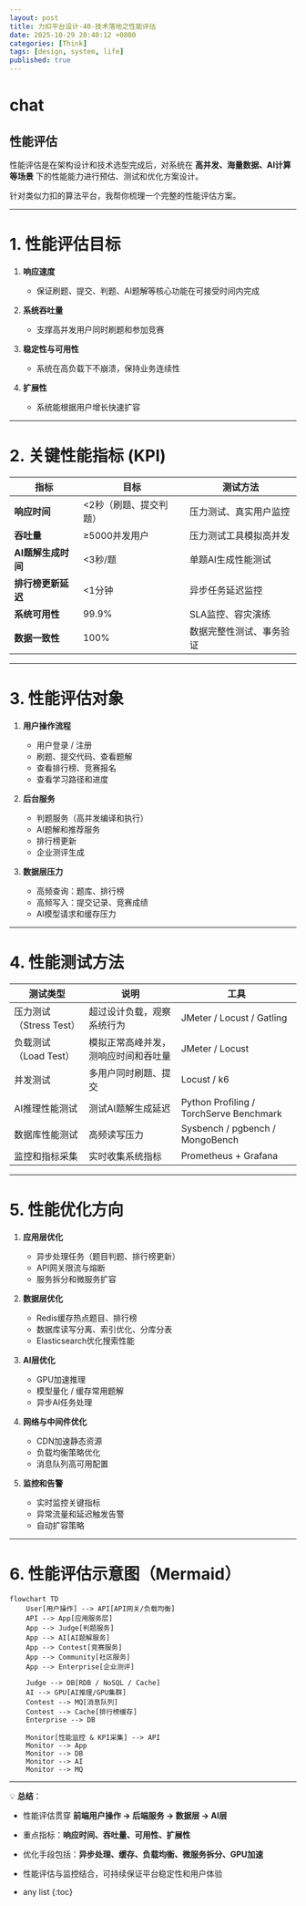 ```yaml
---
layout: post
title: 力扣平台设计-40-技术落地之性能评估
date: 2025-10-29 20:40:12 +0800
categories: [Think]
tags: [design, system, life]
published: true
---
```



# chat

## 性能评估

性能评估是在架构设计和技术选型完成后，对系统在 **高并发、海量数据、AI计算等场景** 下的性能能力进行预估、测试和优化方案设计。

针对类似力扣的算法平台，我帮你梳理一个完整的性能评估方案。

---

# **1. 性能评估目标**

1. **响应速度**

   * 保证刷题、提交、判题、AI题解等核心功能在可接受时间内完成
2. **系统吞吐量**

   * 支撑高并发用户同时刷题和参加竞赛
3. **稳定性与可用性**

   * 系统在高负载下不崩溃，保持业务连续性
4. **扩展性**

   * 系统能根据用户增长快速扩容

---

# **2. 关键性能指标 (KPI)**

| 指标           | 目标           | 测试方法         |
| ------------ | ------------ | ------------ |
| **响应时间**     | <2秒（刷题、提交判题） | 压力测试、真实用户监控  |
| **吞吐量**      | ≥5000并发用户    | 压力测试工具模拟高并发  |
| **AI题解生成时间** | <3秒/题        | 单题AI生成性能测试   |
| **排行榜更新延迟**  | <1分钟         | 异步任务延迟监控     |
| **系统可用性**    | 99.9%        | SLA监控、容灾演练   |
| **数据一致性**    | 100%         | 数据完整性测试、事务验证 |

---

# **3. 性能评估对象**

1. **用户操作流程**

   * 用户登录 / 注册
   * 刷题、提交代码、查看题解
   * 查看排行榜、竞赛报名
   * 查看学习路径和进度

2. **后台服务**

   * 判题服务（高并发编译和执行）
   * AI题解和推荐服务
   * 排行榜更新
   * 企业测评生成

3. **数据层压力**

   * 高频查询：题库、排行榜
   * 高频写入：提交记录、竞赛成绩
   * AI模型请求和缓存压力

---

# **4. 性能测试方法**

| 测试类型              | 说明                 | 工具                                      |
| ----------------- | ------------------ | --------------------------------------- |
| 压力测试（Stress Test） | 超过设计负载，观察系统行为      | JMeter / Locust / Gatling               |
| 负载测试（Load Test）   | 模拟正常高峰并发，测响应时间和吞吐量 | JMeter / Locust                         |
| 并发测试              | 多用户同时刷题、提交         | Locust / k6                             |
| AI推理性能测试          | 测试AI题解生成延迟         | Python Profiling / TorchServe Benchmark |
| 数据库性能测试           | 高频读写压力             | Sysbench / pgbench / MongoBench         |
| 监控和指标采集           | 实时收集系统指标           | Prometheus + Grafana                    |

---

# **5. 性能优化方向**

1. **应用层优化**

   * 异步处理任务（题目判题、排行榜更新）
   * API网关限流与熔断
   * 服务拆分和微服务扩容

2. **数据层优化**

   * Redis缓存热点题目、排行榜
   * 数据库读写分离、索引优化、分库分表
   * Elasticsearch优化搜索性能

3. **AI层优化**

   * GPU加速推理
   * 模型量化 / 缓存常用题解
   * 异步AI任务处理

4. **网络与中间件优化**

   * CDN加速静态资源
   * 负载均衡策略优化
   * 消息队列高可用配置

5. **监控和告警**

   * 实时监控关键指标
   * 异常流量和延迟触发告警
   * 自动扩容策略

---

# **6. 性能评估示意图（Mermaid）**

```mermaid
flowchart TD
    User[用户操作] --> API[API网关/负载均衡]
    API --> App[应用服务层]
    App --> Judge[判题服务]
    App --> AI[AI题解服务]
    App --> Contest[竞赛服务]
    App --> Community[社区服务]
    App --> Enterprise[企业测评]

    Judge --> DB[RDB / NoSQL / Cache]
    AI --> GPU[AI推理/GPU集群]
    Contest --> MQ[消息队列]
    Contest --> Cache[排行榜缓存]
    Enterprise --> DB

    Monitor[性能监控 & KPI采集] --> API
    Monitor --> App
    Monitor --> DB
    Monitor --> AI
    Monitor --> MQ
```

---

💡 **总结**：

* 性能评估贯穿 **前端用户操作 → 后端服务 → 数据层 → AI层**
* 重点指标：**响应时间、吞吐量、可用性、扩展性**
* 优化手段包括：**异步处理、缓存、负载均衡、微服务拆分、GPU加速**
* 性能评估与监控结合，可持续保证平台稳定性和用户体验

* any list
{:toc}